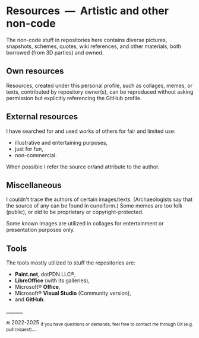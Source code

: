 # Resources&nbsp;&nbsp;&mdash;&nbsp;&nbsp;Artistic and other non-code 

The non-code stuff in repositories here contains diverse pictures, snapshots, schemes, quotes, wiki references, and other materials, both borrowed (from 3D parties) and owned.

## Own resources

Resources, created under this personal profile, such as collages, memes, or texts, contributed by repository owner(s), can be reproduced without asking permission but explicitly referencing the GitHub profile.

## External resources

I have searched for and used works of others for fair and limited use:

* illustrative and entertaining purposes,
* just for fun,
* non-commercial.

When possible I refer the source or/and attribute to the author.

## Miscellaneous

I couldn't trace the authors of certain images/texts. (Archaeologists say that the source of any can be found in cuneiform.) 
Some memes are too folk (public), or old to be proprietary or copyright-protected.

Some known images are utilized in collages for entertainment or presentation purposes only.

## Tools

The tools mostly utilized to stuff the repositories are:

+ **Paint.net**, dotPDN LLC®️,
+ **LibreOffice** (with its galleries),
+ Microsoft®️ **Office**,
+ Microsoft®️ **Visual Studio** (Community version),
+ and **GitHub**.

\_______

:end: 2022-2025 <sub>If you have questions or demands, feel free to contact me through Git (e.g. pull request)....</sub>
